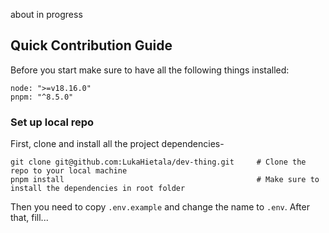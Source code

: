 about in progress

## Quick Contribution Guide

Before you start make sure to have all the following things installed:

```shell
node: ">=v18.16.0"
pnpm: "^8.5.0"
```

### Set up local repo

First, clone and install all the project dependencies-

```shell
git clone git@github.com:LukaHietala/dev-thing.git     # Clone the repo to your local machine
pnpm install                                           # Make sure to install the dependencies in root folder
```

Then you need to copy `.env.example` and change the name to `.env`. After that, fill...
